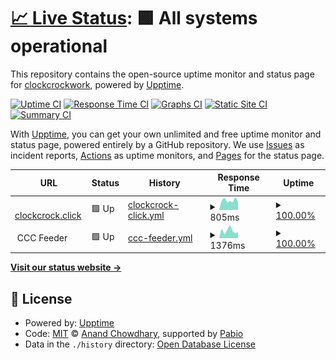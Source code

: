 # [📈 Live Status](https://clockcrockwork.github.io/clockcrockwork-uptimes): <!--live status--> **🟩 All systems operational**

This repository contains the open-source uptime monitor and status page for [clockcrockwork](https://potofu.me/clockcrockwork), powered by [Upptime](https://github.com/upptime/upptime).

[![Uptime CI](https://github.com/clockcrockwork/clockcrockwork-uptimes/workflows/Uptime%20CI/badge.svg)](https://github.com/clockcrockwork/clockcrockwork-uptimes/actions?query=workflow%3A%22Uptime+CI%22)
[![Response Time CI](https://github.com/clockcrockwork/clockcrockwork-uptimes/workflows/Response%20Time%20CI/badge.svg)](https://github.com/clockcrockwork/clockcrockwork-uptimes/actions?query=workflow%3A%22Response+Time+CI%22)
[![Graphs CI](https://github.com/clockcrockwork/clockcrockwork-uptimes/workflows/Graphs%20CI/badge.svg)](https://github.com/clockcrockwork/clockcrockwork-uptimes/actions?query=workflow%3A%22Graphs+CI%22)
[![Static Site CI](https://github.com/clockcrockwork/clockcrockwork-uptimes/workflows/Static%20Site%20CI/badge.svg)](https://github.com/clockcrockwork/clockcrockwork-uptimes/actions?query=workflow%3A%22Static+Site+CI%22)
[![Summary CI](https://github.com/clockcrockwork/clockcrockwork-uptimes/workflows/Summary%20CI/badge.svg)](https://github.com/clockcrockwork/clockcrockwork-uptimes/actions?query=workflow%3A%22Summary+CI%22)

With [Upptime](https://upptime.js.org), you can get your own unlimited and free uptime monitor and status page, powered entirely by a GitHub repository. We use [Issues](https://github.com/clockcrockwork/clockcrockwork-uptimes/issues) as incident reports, [Actions](https://github.com/clockcrockwork/clockcrockwork-uptimes/actions) as uptime monitors, and [Pages](https://clockcrockwork.github.io/clockcrockwork-uptimes) for the status page.

<!--start: status pages-->
<!-- This summary is generated by Upptime (https://github.com/upptime/upptime) -->
<!-- Do not edit this manually, your changes will be overwritten -->
<!-- prettier-ignore -->
| URL | Status | History | Response Time | Uptime |
| --- | ------ | ------- | ------------- | ------ |
| <img alt="" src="https://icons.duckduckgo.com/ip3/clockcrock.click.ico" height="13"> [clockcrock.click](https://clockcrock.click) | 🟩 Up | [clockcrock-click.yml](https://github.com/clockcrockwork/clockcrockwork-uptimes/commits/HEAD/history/clockcrock-click.yml) | <details><summary><img alt="Response time graph" src="./graphs/clockcrock-click/response-time-week.png" height="20"> 805ms</summary><br><a href="https://status.clockcrock.work/history/clockcrock-click"><img alt="Response time 702" src="https://img.shields.io/endpoint?url=https%3A%2F%2Fraw.githubusercontent.com%2Fclockcrockwork%2Fclockcrockwork-uptimes%2FHEAD%2Fapi%2Fclockcrock-click%2Fresponse-time.json"></a><br><a href="https://status.clockcrock.work/history/clockcrock-click"><img alt="24-hour response time 874" src="https://img.shields.io/endpoint?url=https%3A%2F%2Fraw.githubusercontent.com%2Fclockcrockwork%2Fclockcrockwork-uptimes%2FHEAD%2Fapi%2Fclockcrock-click%2Fresponse-time-day.json"></a><br><a href="https://status.clockcrock.work/history/clockcrock-click"><img alt="7-day response time 805" src="https://img.shields.io/endpoint?url=https%3A%2F%2Fraw.githubusercontent.com%2Fclockcrockwork%2Fclockcrockwork-uptimes%2FHEAD%2Fapi%2Fclockcrock-click%2Fresponse-time-week.json"></a><br><a href="https://status.clockcrock.work/history/clockcrock-click"><img alt="30-day response time 1344" src="https://img.shields.io/endpoint?url=https%3A%2F%2Fraw.githubusercontent.com%2Fclockcrockwork%2Fclockcrockwork-uptimes%2FHEAD%2Fapi%2Fclockcrock-click%2Fresponse-time-month.json"></a><br><a href="https://status.clockcrock.work/history/clockcrock-click"><img alt="1-year response time 752" src="https://img.shields.io/endpoint?url=https%3A%2F%2Fraw.githubusercontent.com%2Fclockcrockwork%2Fclockcrockwork-uptimes%2FHEAD%2Fapi%2Fclockcrock-click%2Fresponse-time-year.json"></a></details> | <details><summary><a href="https://status.clockcrock.work/history/clockcrock-click">100.00%</a></summary><a href="https://status.clockcrock.work/history/clockcrock-click"><img alt="All-time uptime 99.62%" src="https://img.shields.io/endpoint?url=https%3A%2F%2Fraw.githubusercontent.com%2Fclockcrockwork%2Fclockcrockwork-uptimes%2FHEAD%2Fapi%2Fclockcrock-click%2Fuptime.json"></a><br><a href="https://status.clockcrock.work/history/clockcrock-click"><img alt="24-hour uptime 100.00%" src="https://img.shields.io/endpoint?url=https%3A%2F%2Fraw.githubusercontent.com%2Fclockcrockwork%2Fclockcrockwork-uptimes%2FHEAD%2Fapi%2Fclockcrock-click%2Fuptime-day.json"></a><br><a href="https://status.clockcrock.work/history/clockcrock-click"><img alt="7-day uptime 100.00%" src="https://img.shields.io/endpoint?url=https%3A%2F%2Fraw.githubusercontent.com%2Fclockcrockwork%2Fclockcrockwork-uptimes%2FHEAD%2Fapi%2Fclockcrock-click%2Fuptime-week.json"></a><br><a href="https://status.clockcrock.work/history/clockcrock-click"><img alt="30-day uptime 99.44%" src="https://img.shields.io/endpoint?url=https%3A%2F%2Fraw.githubusercontent.com%2Fclockcrockwork%2Fclockcrockwork-uptimes%2FHEAD%2Fapi%2Fclockcrock-click%2Fuptime-month.json"></a><br><a href="https://status.clockcrock.work/history/clockcrock-click"><img alt="1-year uptime 99.95%" src="https://img.shields.io/endpoint?url=https%3A%2F%2Fraw.githubusercontent.com%2Fclockcrockwork%2Fclockcrockwork-uptimes%2FHEAD%2Fapi%2Fclockcrock-click%2Fuptime-year.json"></a></details>
| <img alt="" src="https://icons.duckduckgo.com/ip3/null.ico" height="13"> CCC Feeder | 🟩 Up | [ccc-feeder.yml](https://github.com/clockcrockwork/clockcrockwork-uptimes/commits/HEAD/history/ccc-feeder.yml) | <details><summary><img alt="Response time graph" src="./graphs/ccc-feeder/response-time-week.png" height="20"> 1376ms</summary><br><a href="https://status.clockcrock.work/history/ccc-feeder"><img alt="Response time 571" src="https://img.shields.io/endpoint?url=https%3A%2F%2Fraw.githubusercontent.com%2Fclockcrockwork%2Fclockcrockwork-uptimes%2FHEAD%2Fapi%2Fccc-feeder%2Fresponse-time.json"></a><br><a href="https://status.clockcrock.work/history/ccc-feeder"><img alt="24-hour response time 217" src="https://img.shields.io/endpoint?url=https%3A%2F%2Fraw.githubusercontent.com%2Fclockcrockwork%2Fclockcrockwork-uptimes%2FHEAD%2Fapi%2Fccc-feeder%2Fresponse-time-day.json"></a><br><a href="https://status.clockcrock.work/history/ccc-feeder"><img alt="7-day response time 1376" src="https://img.shields.io/endpoint?url=https%3A%2F%2Fraw.githubusercontent.com%2Fclockcrockwork%2Fclockcrockwork-uptimes%2FHEAD%2Fapi%2Fccc-feeder%2Fresponse-time-week.json"></a><br><a href="https://status.clockcrock.work/history/ccc-feeder"><img alt="30-day response time 718" src="https://img.shields.io/endpoint?url=https%3A%2F%2Fraw.githubusercontent.com%2Fclockcrockwork%2Fclockcrockwork-uptimes%2FHEAD%2Fapi%2Fccc-feeder%2Fresponse-time-month.json"></a><br><a href="https://status.clockcrock.work/history/ccc-feeder"><img alt="1-year response time 355" src="https://img.shields.io/endpoint?url=https%3A%2F%2Fraw.githubusercontent.com%2Fclockcrockwork%2Fclockcrockwork-uptimes%2FHEAD%2Fapi%2Fccc-feeder%2Fresponse-time-year.json"></a></details> | <details><summary><a href="https://status.clockcrock.work/history/ccc-feeder">100.00%</a></summary><a href="https://status.clockcrock.work/history/ccc-feeder"><img alt="All-time uptime 99.55%" src="https://img.shields.io/endpoint?url=https%3A%2F%2Fraw.githubusercontent.com%2Fclockcrockwork%2Fclockcrockwork-uptimes%2FHEAD%2Fapi%2Fccc-feeder%2Fuptime.json"></a><br><a href="https://status.clockcrock.work/history/ccc-feeder"><img alt="24-hour uptime 100.00%" src="https://img.shields.io/endpoint?url=https%3A%2F%2Fraw.githubusercontent.com%2Fclockcrockwork%2Fclockcrockwork-uptimes%2FHEAD%2Fapi%2Fccc-feeder%2Fuptime-day.json"></a><br><a href="https://status.clockcrock.work/history/ccc-feeder"><img alt="7-day uptime 100.00%" src="https://img.shields.io/endpoint?url=https%3A%2F%2Fraw.githubusercontent.com%2Fclockcrockwork%2Fclockcrockwork-uptimes%2FHEAD%2Fapi%2Fccc-feeder%2Fuptime-week.json"></a><br><a href="https://status.clockcrock.work/history/ccc-feeder"><img alt="30-day uptime 100.00%" src="https://img.shields.io/endpoint?url=https%3A%2F%2Fraw.githubusercontent.com%2Fclockcrockwork%2Fclockcrockwork-uptimes%2FHEAD%2Fapi%2Fccc-feeder%2Fuptime-month.json"></a><br><a href="https://status.clockcrock.work/history/ccc-feeder"><img alt="1-year uptime 99.99%" src="https://img.shields.io/endpoint?url=https%3A%2F%2Fraw.githubusercontent.com%2Fclockcrockwork%2Fclockcrockwork-uptimes%2FHEAD%2Fapi%2Fccc-feeder%2Fuptime-year.json"></a></details>

<!--end: status pages-->

[**Visit our status website →**](https://clockcrockwork.github.io/clockcrockwork-uptimes)

## 📄 License

- Powered by: [Upptime](https://github.com/upptime/upptime)
- Code: [MIT](./LICENSE) © [Anand Chowdhary](https://anandchowdhary.com), supported by [Pabio](https://pabio.com)
- Data in the `./history` directory: [Open Database License](https://opendatacommons.org/licenses/odbl/1-0/)
